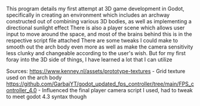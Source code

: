 This program details my first attempt at 3D game development in Godot, specifically in creating an environment which includes an archway constructed out of combining various 3D bodies, as well as implementing a directional sunlight effect
There is also a player scene which allows user input to move around the space, and most of the brains behind this is in the respective script file attached
There are some tweaks I could make to smooth out the arch body even more as well as make the camera sensitivity less clunky and changeable according to the user's wish. But for my first foray into the 3D side of things, I have learned a lot that I can utilize

Sources:
https://www.kenney.nl/assets/prototype-textures - Grid texture used on the arch body
https://github.com/GarbajYT/godot_updated_fps_controller/tree/main/FPS_controller_4.0 - Influenced the final player camera script I used, had to tweak to meet godot 4.3 syntax though
